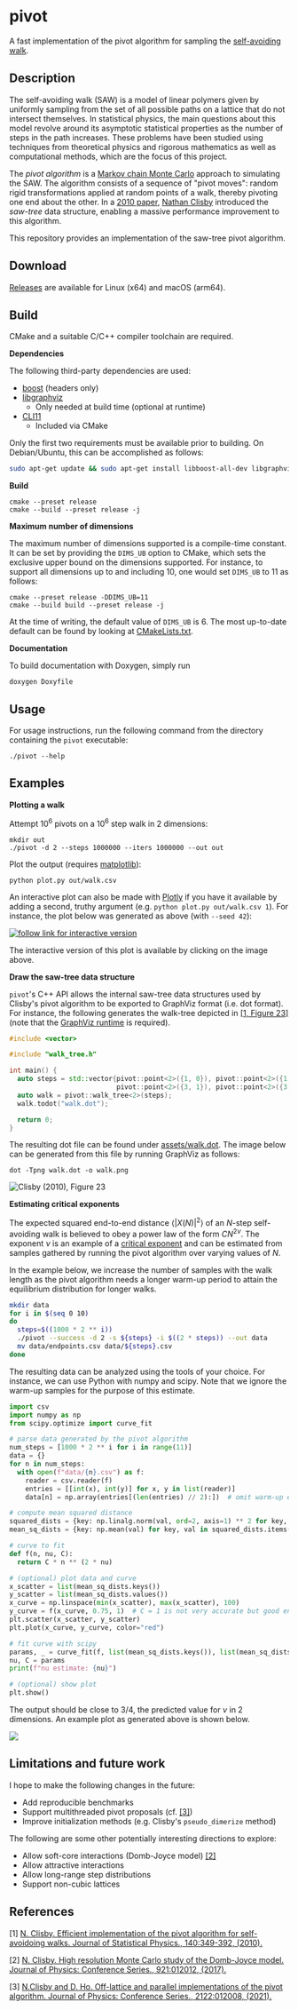 # pivot

A fast implementation of the pivot algorithm for sampling the
[self-avoiding walk](https://en.wikipedia.org/wiki/Self-avoiding_walk).

## Description

The self-avoiding walk (SAW) is a model of linear polymers given by uniformly sampling
from the set of all possible paths on a lattice that do not intersect themselves.
In statistical physics, the main questions about this model revolve around its asymptotic
statistical properties as the number of steps in the path increases. These problems have
been studied using techniques from theoretical physics and rigorous mathematics as well
as computational methods, which are the focus of this project.

The *pivot algorithm* is a [Markov chain Monte Carlo](https://en.wikipedia.org/wiki/Markov_chain_Monte_Carlo)
approach to simulating the SAW. The algorithm consists of a sequence of "pivot moves": random
rigid transformations applied at random points of a walk, thereby pivoting one end about the other.
In a [2010 paper](#1), [Nathan Clisby](https://clisby.net) introduced the
*saw-tree* data structure, enabling a massive performance improvement to this algorithm.

This repository provides an implementation of the saw-tree pivot algorithm.

## Download

[Releases](https://github.com/bencwallace/pivot/releases) are available for Linux (x64) and macOS (arm64).

## Build

CMake and a suitable C/C++ compiler toolchain are required.

**Dependencies**

The following third-party dependencies are used:

* [boost](https://www.boost.org/doc/libs/1_85_0/more/getting_started/unix-variants.html) (headers only)
* [libgraphviz](https://gitlab.com/graphviz/graphviz)
  * Only needed at build time (optional at runtime)
* [CLI11](https://github.com/CLIUtils/CLI11)
  * Included via CMake

Only the first two requirements must be available prior to building. On Debian/Ubuntu,
this can be accomplished as follows:

```bash
sudo apt-get update && sudo apt-get install libboost-all-dev libgraphviz-dev
```

**Build**

```
cmake --preset release
cmake --build --preset release -j
```

**Maximum number of dimensions**

The maximum number of dimensions supported is a compile-time constant. It can be set by providing the `DIMS_UB` option to CMake,
which sets the exclusive upper bound on the dimensions supported. For instance, to support all dimensions up to and including 10,
one would set `DIMS_UB` to 11 as follows:

```
cmake --preset release -DDIMS_UB=11
cmake --build build --preset release -j
```

At the time of writing, the default value of `DIMS_UB` is 6. The most up-to-date default can be found by looking at
[CMakeLists.txt](CMakeLists.txt).

**Documentation**

To build documentation with Doxygen, simply run

```
doxygen Doxyfile
```

## Usage

For usage instructions, run the following command from the directory containing the `pivot` executable:

```
./pivot --help
```

## Examples

**Plotting a walk**

Attempt $10^6$ pivots on a $10^6$ step walk in $2$ dimensions:

```
mkdir out
./pivot -d 2 --steps 1000000 --iters 1000000 --out out
```

Plot the output (requires [matplotlib](https://matplotlib.org/)):

```
python plot.py out/walk.csv
```

An interactive plot can also be made with [Plotly](https://plotly.com/) if you have it available by
adding a second, truthy argument (e.g. `python plot.py out/walk.csv 1`).
For instance, the plot below was generated as above (with `--seed 42`):

[![follow link for interactive version](assets/pivot2d_1e6_1e6_42.png)](https://bcwallace.com/pivot2d_1e6_1e6_42.html)

The interactive version of this plot is available by clicking on the image above.

**Draw the saw-tree data structure**

`pivot`'s C++ API allows the internal saw-tree data structures used by Clisby's pivot algorithm to be
exported to GraphViz format (i.e. dot format). For instance, the following generates the walk-tree
depicted in [[1, Figure 23]](https://arxiv.org/pdf/1005.1444#page=33) (note that the [GraphViz runtime](https://graphviz.org/download/) is
required).

```cpp
#include <vector>

#include "walk_tree.h"

int main() {
  auto steps = std::vector{pivot::point<2>({1, 0}), pivot::point<2>({1, 1}), pivot::point<2>({2, 1}),
                           pivot::point<2>({3, 1}), pivot::point<2>({3, 0})};
  auto walk = pivot::walk_tree<2>(steps);
  walk.todot("walk.dot");

  return 0;
}
```

The resulting dot file can be found under [assets/walk.dot](assets/walk.dot). The image below can
be generated from this file by running GraphViz as follows:

```
dot -Tpng walk.dot -o walk.png
```

![Clisby (2010), Figure 23](assets/walk.png)

**Estimating critical exponents**

The expected squared end-to-end distance $\langle |X(N)|^2 \rangle$ of an $N$-step self-avoiding walk
is believed to obey a power law of the form $C N^{2\nu}$. The exponent $\nu$ is an
example of a [critical exponent](https://en.wikipedia.org/wiki/Critical_exponent) and can be estimated
from samples gathered by running the pivot
algorithm over varying values of $N$.

In the example below, we increase the number of samples with the walk length as the pivot algorithm
needs a longer warm-up period to attain the equilibrium distribution for longer walks.

```bash
mkdir data
for i in $(seq 0 10)
do
  steps=$((1000 * 2 ** i))
  ./pivot --success -d 2 -s ${steps} -i $((2 * steps)) --out data
  mv data/endpoints.csv data/${steps}.csv
done
```

The resulting data can be analyzed using the tools of your choice. For instance, we can use Python
with numpy and scipy. Note that we ignore the warm-up samples for the purpose of this estimate.

```python
import csv
import numpy as np
from scipy.optimize import curve_fit

# parse data generated by the pivot algorithm
num_steps = [1000 * 2 ** i for i in range(11)]
data = {}
for n in num_steps:
  with open(f"data/{n}.csv") as f:
    reader = csv.reader(f)
    entries = [[int(x), int(y)] for x, y in list(reader)]
    data[n] = np.array(entries[(len(entries) // 2):])  # omit warm-up entries

# compute mean squared distance
squared_dists = {key: np.linalg.norm(val, ord=2, axis=1) ** 2 for key, val in data.items()}
mean_sq_dists = {key: np.mean(val) for key, val in squared_dists.items()}

# curve to fit
def f(n, nu, C):
  return C * n ** (2 * nu)

# (optional) plot data and curve
x_scatter = list(mean_sq_dists.keys())
y_scatter = list(mean_sq_dists.values())
x_curve = np.linspace(min(x_scatter), max(x_scatter), 100)
y_curve = f(x_curve, 0.75, 1)  # C = 1 is not very accurate but good enough for the plot
plt.scatter(x_scatter, y_scatter)
plt.plot(x_curve, y_curve, color="red")

# fit curve with scipy
params, _ = curve_fit(f, list(mean_sq_dists.keys()), list(mean_sq_dists.values()))
nu, C = params
print(f"nu estimate: {nu}")

# (optional) show plot
plt.show()
```

The output should be close to 3/4, the predicted value for $\nu$ in 2 dimensions.
An example plot as generated above is shown below.

![](assets/curve.png)

## Limitations and future work

I hope to make the following changes in the future:

* Add reproducible benchmarks
* Support multithreaded pivot proposals (cf. [[3]](#3))
* Improve initialization methods (e.g. Clisby's `pseudo_dimerize` method)

The following are some other potentially interesting directions to explore:

* Allow soft-core interactions (Domb-Joyce model) [[2]](#2)
* Allow attractive interactions
* Allow long-range step distributions
* Support non-cubic lattices

## References

<a id="1">[1]</a>
<a href="https://doi.org/10.1007/s10955-010-9994-8">
N. Clisby.
Efficient implementation of the pivot algorithm for self-avoidoing walks.
Journal of Statistical Physics., 140:349-392, (2010).
</a>

<a id="2">[2]</a>
<a href="https://dx.doi.org/10.1088/1742-6596/921/1/012012">
N. Clisby.
High resolution Monte Carlo study of the Domb-Joyce model.
Journal of Physics: Conference Series., 921:012012, (2017).
</a>

<a id="3">[3]</a>
<a href="https://iopscience.iop.org/article/10.1088/1742-6596/2122/1/012008">
N.Clisby and D. Ho.
Off-lattice and parallel implementations of the pivot algorithm.
Journal of Physics: Conference Series., 2122:012008, (2021).
</a>
